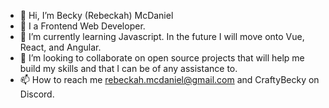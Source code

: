 - 👋 Hi, I’m Becky (Rebeckah) McDaniel
- 👀 I a Frontend Web Developer.
- 🌱 I’m currently learning Javascript. In the future I will move onto Vue, React, and Angular.
- 💞️ I’m looking to collaborate on open source projects that will help me build my skills and that I can be of any assistance to.
- 📫 How to reach me rebeckah.mcdaniel@gmail.com and CraftyBecky on Discord.

<!---
CraftyBecky/CraftyBecky is a ✨ special ✨ repository because its `README.md` (this file) appears on your GitHub profile.
You can click the Preview link to take a look at your changes.
--->
